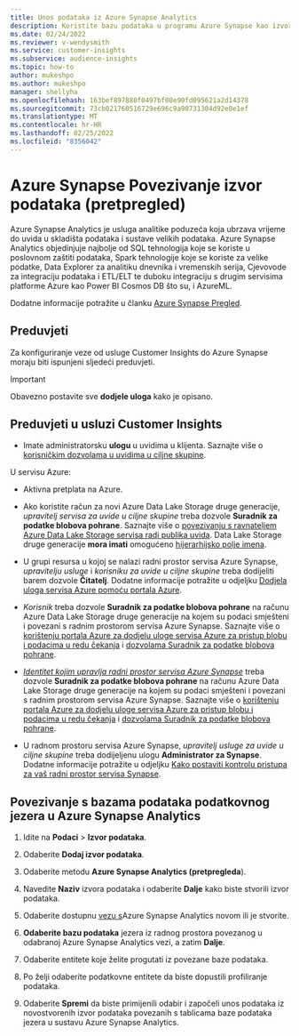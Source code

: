 ```yaml
---
title: Unos podataka iz Azure Synapse Analytics
description: Koristite bazu podataka u programu Azure Synapse kao izvor podataka u sustavu Dynamics 365 Customer Insights.
ms.date: 02/24/2022
ms.reviewer: v-wendysmith
ms.service: customer-insights
ms.subservice: audience-insights
ms.topic: how-to
author: mukeshpo
ms.author: mukeshpo
manager: shellyha
ms.openlocfilehash: 163bef897880f0497bf00e90fd095621a2d14378
ms.sourcegitcommit: 73cb021760516729e696c9a90731304d92e0e1ef
ms.translationtype: MT
ms.contentlocale: hr-HR
ms.lasthandoff: 02/25/2022
ms.locfileid: "8356042"
---
```

# <a name="connect-an-azure-synapse-data-source-preview"></a>Azure Synapse Povezivanje izvor podataka (pretpregled)

Azure Synapse Analytics je usluga analitike poduzeća koja ubrzava vrijeme do uvida u skladišta podataka i sustave velikih podataka. Azure Synapse Analytics objedinjuje najbolje od SQL tehnologija koje se koriste u poslovnom zaštiti podataka, Spark tehnologije koje se koriste za velike podatke, Data Explorer za analitiku dnevnika i vremenskih serija, Cjevovode za integraciju podataka i ETL/ELT te duboku integraciju s drugim servisima platforme Azure kao Power BI Cosmos DB što su, i AzureML.

Dodatne informacije potražite u članku [Azure Synapse Pregled](/azure/synapse-analytics/overview-what-is).

## <a name="prerequisites"></a>Preduvjeti

Za konfiguriranje veze od usluge Customer Insights do Azure Synapse moraju biti ispunjeni sljedeći preduvjeti.

> [!IMPORTANT]
> Obavezno postavite sve **dodjele uloga** kako je opisano.  

## <a name="prerequisites-in-customer-insights"></a>Preduvjeti u usluzi Customer Insights

* Imate administratorsku **ulogu** u uvidima u klijenta. Saznajte više o [korisničkim dozvolama u uvidima u ciljne skupine](permissions.md#assign-roles-and-permissions).

U servisu Azure: 

- Aktivna pretplata na Azure.

- Ako koristite račun za novi Azure Data Lake Storage druge generacije, *upravitelj servisa za uvide u ciljne skupine* treba dozvole **Suradnik za podatke blobova pohrane**. Saznajte više o [povezivanju s ravnateljem Azure Data Lake Storage servisa radi publika uvida](connect-service-principal.md). Data Lake Storage druge generacije **mora imati** omogućeno [hijerarhijsko polje imena](/azure/storage/blobs/data-lake-storage-namespace).

- U grupi resursa u kojoj se nalazi radni prostor servisa Azure Synapse, *upravitelju usluge* i *korisniku za uvide u ciljne skupine* treba dodijeliti barem dozvole **Čitatelj**. Dodatne informacije potražite u odjeljku [Dodjela uloga servisa Azure pomoću portala Azure](/azure/role-based-access-control/role-assignments-portal).

- *Korisnik* treba dozvole **Suradnik za podatke blobova pohrane** na računu Azure Data Lake Storage druge generacije na kojem su podaci smješteni i povezani s radnim prostorom servisa Azure Synapse. Saznajte više o [korištenju portala Azure za dodjelu uloge servisa Azure za pristup blobu i podacima u redu čekanja](/azure/storage/common/storage-auth-aad-rbac-portal) i [dozvolama Suradnik za podatke blobova pohrane](/azure/role-based-access-control/built-in-roles#storage-blob-data-contributor).

- *[Identitet kojim upravlja radni prostor servisa Azure Synapse](/azure/synapse-analytics/security/synapse-workspace-managed-identity)* treba dozvole **Suradnik za podatke blobova pohrane** na računu Azure Data Lake Storage druge generacije na kojem su podaci smješteni i povezani s radnim prostorom servisa Azure Synapse. Saznajte više o [korištenju portala Azure za dodjelu uloge servisa Azure za pristup blobu i podacima u redu čekanja](/azure/storage/common/storage-auth-aad-rbac-portal) i [dozvolama Suradnik za podatke blobova pohrane](/azure/role-based-access-control/built-in-roles#storage-blob-data-contributor).

- U radnom prostoru servisa Azure Synapse, *upravitelj usluge za uvide u ciljne skupine* treba dodijeljenu ulogu **Administrator za Synapse**. Dodatne informacije potražite u odjeljku [Kako postaviti kontrolu pristupa za vaš radni prostor servisa Synapse](/azure/synapse-analytics/security/how-to-set-up-access-control).

## <a name="connect-to-data-lake-databases-in-azure-synapse-analytics"></a>Povezivanje s bazama podataka podatkovnog jezera u Azure Synapse Analytics

1. Idite na **Podaci** > **Izvor podataka**.

1. Odaberite **Dodaj izvor podataka**.

1. Odaberite metodu **Azure Synapse Analytics (pretpregleda**).

1. Navedite **Naziv** izvora podataka i odaberite **Dalje** kako biste stvorili izvor podataka. 

1. Odaberite dostupnu [vezu s](connections.md)Azure Synapse Analytics novom ili je stvorite.

1. **Odaberite bazu podataka** jezera iz radnog prostora povezanog u odabranoj Azure Synapse Analytics vezi, a zatim **Dalje**.

1. Odaberite entitete koje želite progutati iz povezane baze podataka. 

1. Po želji odaberite podatkovne entitete da biste dopustili profiliranje podataka. 

1. Odaberite **Spremi** da biste primijenili odabir i započeli unos podataka iz novostvorenih izvor podataka povezanih s tablicama baze podataka jezera u sustavu Azure Synapse Analytics.

